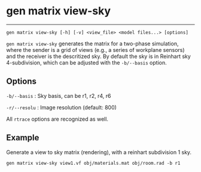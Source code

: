 # gen matrix view-sky
---
```
gen matrix view-sky [-h] [-v] <view_file> <model files...> [options]
```
`gen matrix view-sky` generates the matrix for a two-phase simulation, where the sender
is a grid of views (e.g., a series of workplane sensors) and the receiver is the descritized sky.
By default the sky is in Reinhart sky 4-subdivision, which can be adjusted with the `-b/--basis` option.

## Options
`-b/--basis`
:	Sky basis, can be r1, r2, r4, r6

`-r/--resolu`
:	Image resolution (default: 800)

All `rtrace` options are recognized as well.

## Example

Generate a view to sky matrix (rendering), with a reinhart subdivision 1 sky.
```
gen matrix view-sky view1.vf obj/materials.mat obj/room.rad -b r1
```
